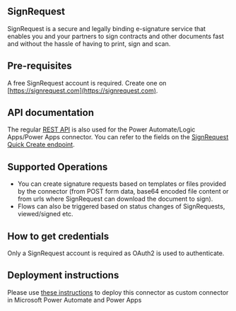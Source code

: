 ﻿
## SignRequest
SignRequest is a secure and legally binding e-signature service that enables you and your partners to sign contracts and other documents fast and without the hassle of having to print, sign and scan.


## Pre-requisites
A free SignRequest account is required. Create one on [https://signrequest.com](https://signrequest.com).


## API documentation
The regular [REST API](https://signrequest.com/api/v1/docs/) is also used for the Power Automate/Logic Apps/Power Apps connector. You can refer to the fields on the [SignRequest Quick Create endpoint](https://signrequest.com/api/v1/docs/#tag/signrequest-quick-create).


## Supported Operations
- You can create signature requests based on templates or files provided by the connector (from POST form data, base64 encoded file content or from urls where SignRequest can download the document to sign).
- Flows can also be triggered based on status changes of SignRequests, viewed/signed etc.


## How to get credentials
Only a SignRequest account is required as OAuth2 is used to authenticate.


## Deployment instructions
Please use [these instructions](https://docs.microsoft.com/en-us/connectors/custom-connectors/paconn-cli) to deploy this connector as custom connector in Microsoft Power Automate and Power Apps

